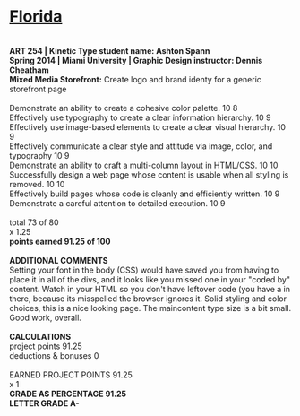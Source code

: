 # [Florida](https://spannam.github.io/storefront/)
<br>
<strong>ART 254 | Kinetic Type student name: Ashton Spann <br>
Spring 2014 | Miami University | Graphic Design instructor: Dennis Cheatham</strong>
<br>
<strong>Mixed Media Storefront:</strong> Create logo and brand identy for a generic storefront page<br>
<br>
Demonstrate an ability to create a cohesive color palette. 10 8 <br>
Effectively use typography to create a clear information hierarchy. 10 9<br>
Effectively use image-based elements to create a clear visual hierarchy. 10 9<br>
Effectively communicate a clear style and attitude via image, color, and typography 10 9<br>
Demonstrate an ability to craft a multi-column layout in HTML/CSS. 10 10<br>
Successfully design a web page whose content is usable when all styling is removed. 10 10<br>
Effectively build pages whose code is cleanly and efficiently written. 10 9<br>
Demonstrate a careful attention to detailed execution. 10 9<br>
<br>
total 73 of 80 <br>
x 1.25<br>
<strong>points earned 91.25 of 100</strong>
<br>
<br>
<strong>ADDITIONAL COMMENTS</strong><br>
Setting your font in the body (CSS) would have saved you from having to place it in all of
the divs, and it looks like you missed one in your "coded by" content. Watch in your
HTML so you don't have leftover code (you have a <seection> in there, because its
misspelled the browser ignores it. Solid styling and color choices, this is a nice looking
page. The maincontent type size is a bit small. Good work, overall.
<br>
<br>
<strong>CALCULATIONS</strong><br>
project points 91.25<br>
deductions & bonuses 0<br>
<br>
EARNED PROJECT POINTS 91.25<br>
x 1
<br>
<strong>GRADE AS PERCENTAGE 91.25 </strong><br>
<strong>LETTER GRADE A-</strong>
